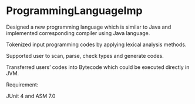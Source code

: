# ProgrammingLanguageImp

Designed a new programming language which is similar to Java and implemented corresponding compiler using Java language.

Tokenized input programming codes by applying lexical analysis methods.

Supported user to scan, parse, check types and generate codes.

Transferred users’ codes into Bytecode which could be executed directly in JVM.


Requirement:

JUnit 4 and ASM 7.0
